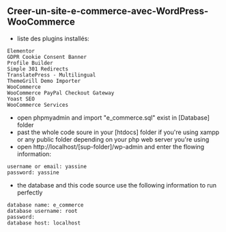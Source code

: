 ## Creer-un-site-e-commerce-avec-WordPress-WooCommerce
* liste des plugins installés:
```
Elementor
GDPR Cookie Consent Banner
Profile Builder
Simple 301 Redirects
TranslatePress - Multilingual
ThemeGrill Demo Importer	
WooCommerce	
WooCommerce PayPal Checkout Gateway
Yoast SEO	
WooCommerce Services
```
* open phpmyadmin and import "e_commerce.sql" exist in [Database] folder
* past the whole code soure in your [htdocs] folder if you're using xampp or any public folder depending on your php web server you're using
* open http://localhost/[sup-folder]/wp-admin and enter the flowing information: 
```
username or email: yassine
password: yassine
```
* the database and this code source use the following information to run perfectly 
```
database name: e_commerce
database username: root
password: 
database host: localhost
```
